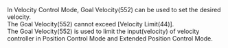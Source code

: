 In Velocity Control Mode, Goal Velocity(552) can be used to set the desired velocity.  
The Goal Velocity(552) cannot exceed [Velocity Limit(44)].  
The Goal Velocity(552) is used to limit the input(velocity) of velocity controller in Position Control Mode and Extended Position Control Mode.
